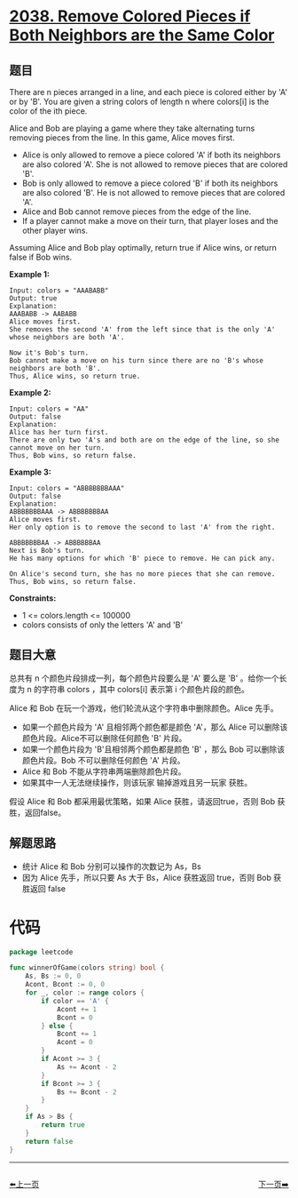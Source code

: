 # [2038. Remove Colored Pieces if Both Neighbors are the Same Color](https://leetcode.com/problems/remove-colored-pieces-if-both-neighbors-are-the-same-color/)

## 题目

There are n pieces arranged in a line, and each piece is colored either by 'A' or by 'B'. You are given a string colors of length n where colors[i] is the color of the ith piece.

Alice and Bob are playing a game where they take alternating turns removing pieces from the line. In this game, Alice moves first.

- Alice is only allowed to remove a piece colored 'A' if both its neighbors are also colored 'A'. She is not allowed to remove pieces that are colored 'B'.
- Bob is only allowed to remove a piece colored 'B' if both its neighbors are also colored 'B'. He is not allowed to remove pieces that are colored 'A'.
- Alice and Bob cannot remove pieces from the edge of the line.
- If a player cannot make a move on their turn, that player loses and the other player wins.

Assuming Alice and Bob play optimally, return true if Alice wins, or return false if Bob wins.

**Example 1:**

    Input: colors = "AAABABB"
    Output: true
    Explanation:
    AAABABB -> AABABB
    Alice moves first.
    She removes the second 'A' from the left since that is the only 'A' whose neighbors are both 'A'.

    Now it's Bob's turn.
    Bob cannot make a move on his turn since there are no 'B's whose neighbors are both 'B'.
    Thus, Alice wins, so return true.

**Example 2:**

    Input: colors = "AA"
    Output: false
    Explanation:
    Alice has her turn first.
    There are only two 'A's and both are on the edge of the line, so she cannot move on her turn.
    Thus, Bob wins, so return false.

**Example 3:**

    Input: colors = "ABBBBBBBAAA"
    Output: false
    Explanation:
    ABBBBBBBAAA -> ABBBBBBBAA
    Alice moves first.
    Her only option is to remove the second to last 'A' from the right.

    ABBBBBBBAA -> ABBBBBBAA
    Next is Bob's turn.
    He has many options for which 'B' piece to remove. He can pick any.

    On Alice's second turn, she has no more pieces that she can remove.
    Thus, Bob wins, so return false.

**Constraints:**

- 1 <= colors.length <= 100000
- colors consists of only the letters 'A' and 'B'

## 题目大意

总共有 n 个颜色片段排成一列，每个颜色片段要么是 'A' 要么是 'B' 。给你一个长度为 n 的字符串 colors ，其中 colors[i] 表示第 i 个颜色片段的颜色。

Alice 和 Bob 在玩一个游戏，他们轮流从这个字符串中删除颜色。Alice 先手。

- 如果一个颜色片段为 'A' 且相邻两个颜色都是颜色 'A'，那么 Alice 可以删除该颜色片段。Alice不可以删除任何颜色 'B' 片段。
- 如果一个颜色片段为 'B'且相邻两个颜色都是颜色 'B' ，那么 Bob 可以删除该颜色片段。Bob 不可以删除任何颜色 'A' 片段。
- Alice 和 Bob 不能从字符串两端删除颜色片段。
- 如果其中一人无法继续操作，则该玩家 输掉游戏且另一玩家 获胜。

假设 Alice 和 Bob 都采用最优策略，如果 Alice 获胜，请返回true，否则 Bob 获胜，返回false。

## 解题思路

- 统计 Alice 和 Bob 分别可以操作的次数记为 As，Bs 
- 因为 Alice 先手，所以只要 As 大于 Bs，Alice 获胜返回 true，否则 Bob 获胜返回 false

# 代码

```go
package leetcode

func winnerOfGame(colors string) bool {
	As, Bs := 0, 0
	Acont, Bcont := 0, 0
	for _, color := range colors {
		if color == 'A' {
			Acont += 1
			Bcont = 0
		} else {
			Bcont += 1
			Acont = 0
		}
		if Acont >= 3 {
			As += Acont - 2
		}
		if Bcont >= 3 {
			Bs += Bcont - 2
		}
	}
	if As > Bs {
		return true
	}
	return false
}
```


----------------------------------------------
<div style="display: flex;justify-content: space-between;align-items: center;">
<p><a href="https://books.halfrost.com/leetcode/ChapterFour/2000~2099/2037.Minimum-Number-of-Moves-to-Seat-Everyone/">⬅️上一页</a></p>
<p><a href="https://books.halfrost.com/leetcode/ChapterFour/2000~2099/2043.Simple-Bank-System/">下一页➡️</a></p>
</div>
